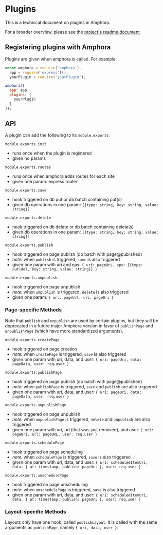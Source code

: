 Plugins
=======

This is a technical document on plugins in Amphora.

For a broader overview, please see the [project's readme document](https://github.com/nymag/amphora)

## Registering plugins with Amphora

Plugins are given when amphora is called. For example:

```javascript
const amphora = require('amphora'),
  app = require('express')(),
  yourPlugin = require('yourPlugin');

amphora({
  app: app,
  plugins: [
    yourPlugin
  ]
});
```

## API

A plugin can add the following to its `module.exports`:

`module.exports.init`
   - runs once when the plugin is registered
   - given no params

`module.exports.routes`
   - runs once when amphora adds routes for each site
   - given one param: express router

`module.exports.save`
   - hook triggered on db put or db batch containing put(s)
   - given db operations in one param: `[{type: string, key: string, value: string}]`

`module.exports.delete`
   - hook triggered on db delete or db batch containing delete(s)
   - given db operations in one param: `[{type: string, key: string, value: string}]`

`module.exports.publish`
   - hook triggered on page publish (db batch with page@published)
   - _note:_ when `publish` is triggered, `save` is also triggered
   - given one param with uri and ops: `{ uri: pageUri, ops: [{type: put|del, key: string, value: string}] }`

`module.exports.unpublish`
   - hook triggered on page unpublish
   - _note:_ when `unpublish` is triggered, `delete` is also triggered
   - given one param: `{ url: pageUrl, uri: pageUri }`

### Page-specific Methods

Note that `publish` and `unpublish` are used by certain plugins, but they will be deprecated in a future major Amphora version in favor of `publishPage` and `unpublishPage` (which have more standardized arguments).

`module.exports.createPage`
  - hook triggered on page creation
  - _note:_ when `createPage` is triggered, `save` is also triggered
  - given one param with uri, data, and user: `{ uri: pageUri, data: pageData, user: req.user }`

`module.exports.publishPage`
  - hook triggered on page publish (db batch with page@published)
  - _note:_ when `publishPage` is triggered, `save` and `publish` are also triggered
  - given one param with uri, data, and user: `{ uri: pageUri, data: pageData, user: req.user }`

`module.exports.unpublishPage`
  - hook triggered on page unpublish
  - _note:_ when `unpublishPage` is triggered, `delete` and `unpublish` are also triggered
  - given one param with uri, url (that was just removed), and user: `{ uri: pageUri, url: pageURL, user: req.user }`

`module.exports.schedulePage`
  - hook triggered on page scheduling
  - _note:_ when `schedulePage` is triggered, `save` is also triggered
  - given one param with uri, data, and user: `{ uri: scheduledItemUri, data: { at: timestamp, publish: pageUri }, user: req.user }`

`module.exports.unschedulePage`
  - hook triggered on page unscheduling
  - _note:_ when `unschedulePage` is triggered, `save` is also triggered
  - given one param with uri, data, and user: `{ uri: scheduledItemUri, data: { at: timestamp, publish: pageUri }, user: req.user }`

### Layout-specific Methods

Layouts only have one hook, called `publishLayout`. It is called with the same arguments as `publishPage`, namely `{ uri, data, user }`.
